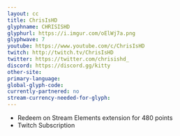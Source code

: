 ```yaml
---
layout: cc
title: ChrisIsHD
glyphname: CHRISISHD
glyphurl: https://i.imgur.com/oElWj7a.png
glyphwave: 7
youtube: https://www.youtube.com/c/ChrisIsHD
twitch: http://twitch.tv/ChrisIsHD
twitter: https://twitter.com/chrisishd_
discord: https://discord.gg/kitty
other-site: 
primary-language: 
global-glyph-code: 
currently-partnered: no
stream-currency-needed-for-glyph: 
---
```

* Redeem on Stream Elements extension for 480 points
* Twitch Subscription
